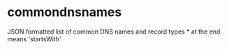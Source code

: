 # commondnsnames
JSON formatted list of common DNS names and record types
\* at the end means 'startsWith'
